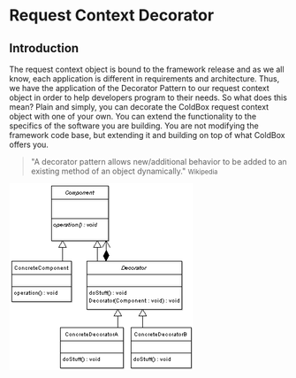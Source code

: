 # Request Context Decorator


## Introduction

The request context object is bound to the framework release and as we all know, each application is different in requirements and architecture. Thus, we have the application of the Decorator Pattern to our request context object in order to help developers program to their needs. So what does this mean? Plain and simply, you can decorate the ColdBox request context object with one of your own. You can extend the functionality to the specifics of the software you are building. You are not modifying the framework code base, but extending it and building on top of what ColdBox offers you.

> "A decorator pattern allows new/additional behavior to be added to an existing method of an object dynamically." <small>Wikipedia </small>

![](../../DecoratorPattern.png)